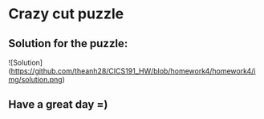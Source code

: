 # Crazy cut puzzle

## Solution for the puzzle:

![Solution] (https://github.com/theanh28/CICS191_HW/blob/homework4/homework4/img/solution.png)

## Have a great day =)
